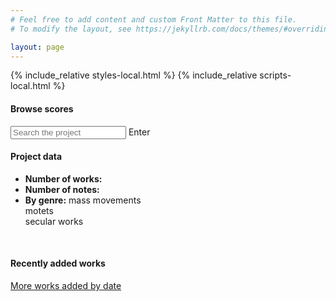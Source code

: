 ```yaml
---
# Feel free to add content and custom Front Matter to this file.
# To modify the layout, see https://jekyllrb.com/docs/themes/#overriding-theme-defaults

layout: page
---
```


<script src="https://cdn.jsdelivr.net/npm/vega@5.25.0"></script>
<script src="https://cdn.jsdelivr.net/npm/vega-lite@5.15.1"></script>
<script src="https://cdn.jsdelivr.net/npm/vega-embed@6.22.2"></script>
<script async src="https://www.googletagmanager.com/gtag/js?id=G-38882FHV3H"></script>
<script>
  window.dataLayer = window.dataLayer || [];
  function gtag(){dataLayer.push(arguments);}
  gtag('js', new Date());

  gtag('config', 'G-38882FHV3H');
</script>


{% include_relative styles-local.html %}
{% include_relative scripts-local.html %}

<div class="browse-data-wrapper">
  <div class="browse-box">
    <h4>Browse scores</h4>
    <input type="text" id="input" placeholder="Search the project">
    <span onclick="UserSearch()" class="button" id="inputbutton">Enter</span>
  </div>

  <div class="data-box">
    <h4>Project data</h4>
    <ul>
      <li><b>Number of works:</b> <span id="work-count"></span></li>
      <li><b>Number of notes:</b> <span id="note-count"></span></li>
      <li>
        <b>By genre:</b> 
        <span class="count-box">
          <span id="mass-count"></span> mass movements<br>
          <span id="motet-count"></span> motets<br>
          <span id="secular-count"></span> secular works
        </span>
      </li>
    </ul>
  </div>
</div><br>

<div id="composer-plot"></div>

<div class="most-recent-header"><h4>Recently added works</h4></div>
<div data-count="10" id="most-recent"><a href="recently_added">More works added by date</a></div>